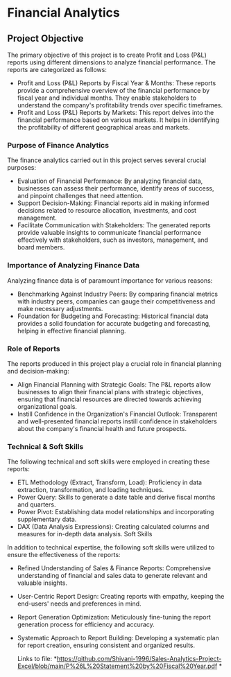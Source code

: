 # Financial Analytics

## Project Objective
The primary objective of this project is to create Profit and Loss (P&L) reports using different dimensions to analyze financial performance. The reports are categorized as follows:
* Profit and Loss (P&L) Reports by Fiscal Year & Months: These reports provide a comprehensive overview of the financial performance by fiscal year and individual months. They enable stakeholders to understand the company's profitability trends over specific timeframes.
* Profit and Loss (P&L) Reports by Markets: This report delves into the financial performance based on various markets. It helps in identifying the profitability of different geographical areas and markets.

### Purpose of Finance Analytics
The finance analytics carried out in this project serves several crucial purposes:
* Evaluation of Financial Performance: By analyzing financial data, businesses can assess their performance, identify areas of success, and pinpoint challenges that need attention.
* Support Decision-Making: Financial reports aid in making informed decisions related to resource allocation, investments, and cost management.
* Facilitate Communication with Stakeholders: The generated reports provide valuable insights to communicate financial performance effectively with stakeholders, such as investors, management, and board members.

### Importance of Analyzing Finance Data
Analyzing finance data is of paramount importance for various reasons:
* Benchmarking Against Industry Peers: By comparing financial metrics with industry peers, companies can gauge their competitiveness and make necessary adjustments.
* Foundation for Budgeting and Forecasting: Historical financial data provides a solid foundation for accurate budgeting and forecasting, helping in effective financial planning.

### Role of Reports
The reports produced in this project play a crucial role in financial planning and decision-making:
* Align Financial Planning with Strategic Goals: The P&L reports allow businesses to align their financial plans with strategic objectives, ensuring that financial resources are directed towards achieving organizational goals.
* Instill Confidence in the Organization's Financial Outlook: Transparent and well-presented financial reports instill confidence in stakeholders about the company's financial health and future prospects.

### Technical & Soft Skills
The following technical and soft skills were employed in creating these reports:
* ETL Methodology (Extract, Transform, Load): Proficiency in data extraction, transformation, and loading techniques.
* Power Query: Skills to generate a date table and derive fiscal months and quarters.
* Power Pivot: Establishing data model relationships and incorporating supplementary data.
* DAX (Data Analysis Expressions): Creating calculated columns and measures for in-depth data analysis.
Soft Skills

In addition to technical expertise, the following soft skills were utilized to ensure the effectiveness of the reports:
* Refined Understanding of Sales & Finance Reports: Comprehensive understanding of financial and sales data to generate relevant and valuable insights.
* User-Centric Report Design: Creating reports with empathy, keeping the end-users' needs and preferences in mind.
* Report Generation Optimization: Meticulously fine-tuning the report generation process for efficiency and accuracy.
* Systematic Approach to Report Building: Developing a systematic plan for report creation, ensuring consistent and organized results.

  Links to file:
  *https://github.com/Shivani-1996/Sales-Analytics-Project-Excel/blob/main/P%26L%20Statement%20by%20Fiscal%20Year.pdf
  *  
